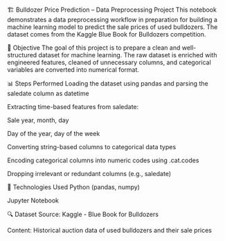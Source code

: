 🏗️ Bulldozer Price Prediction – Data Preprocessing Project
This notebook demonstrates a data preprocessing workflow in preparation for building a machine learning model to predict the sale prices of used bulldozers. The dataset comes from the Kaggle Blue Book for Bulldozers competition.

🎯 Objective
The goal of this project is to prepare a clean and well-structured dataset for machine learning. The raw dataset is enriched with engineered features, cleaned of unnecessary columns, and categorical variables are converted into numerical format.

📊 Steps Performed
Loading the dataset using pandas and parsing the saledate column as datetime

Extracting time-based features from saledate:

Sale year, month, day

Day of the year, day of the week

Converting string-based columns to categorical data types

Encoding categorical columns into numeric codes using .cat.codes

Dropping irrelevant or redundant columns (e.g., saledate)

🧰 Technologies Used
Python (pandas, numpy)

Jupyter Notebook

🔍 Dataset
Source: Kaggle - Blue Book for Bulldozers

Content: Historical auction data of used bulldozers and their sale prices

